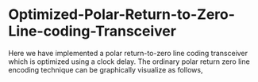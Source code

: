 # Optimized-Polar-Return-to-Zero-Line-coding-Transceiver
Here we have implemented a polar return-to-zero line coding transceiver which is optimized using a clock delay. The ordinary polar return zero line encoding technique can be graphically visualize as follows, 

